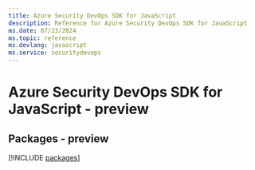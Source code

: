 ```yaml
---
title: Azure Security DevOps SDK for JavaScript
description: Reference for Azure Security DevOps SDK for JavaScript
ms.date: 07/23/2024
ms.topic: reference
ms.devlang: javascript
ms.service: securitydevops
---
```

# Azure Security DevOps SDK for JavaScript - preview
## Packages - preview
[!INCLUDE [packages](security-devops-index.md)]
